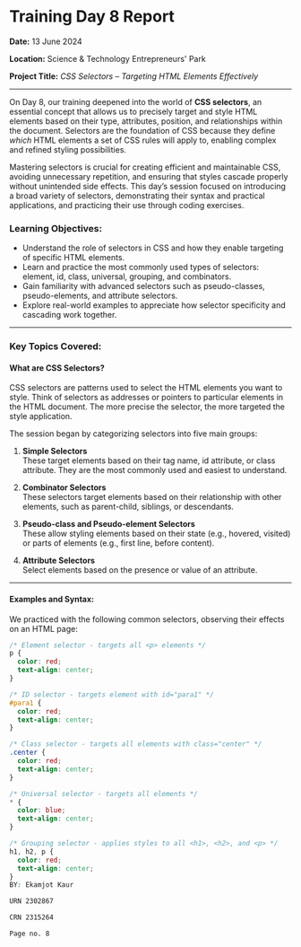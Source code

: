 # Training Day 8 Report  
**Date:** 13 June 2024  

**Location:** Science & Technology Entrepreneurs' Park  

**Project Title:** *CSS Selectors – Targeting HTML Elements Effectively*

---

On Day 8, our training deepened into the world of **CSS selectors**, an essential concept that allows us to precisely target and style HTML elements based on their type, attributes, position, and relationships within the document. Selectors are the foundation of CSS because they define *which* HTML elements a set of CSS rules will apply to, enabling complex and refined styling possibilities.

Mastering selectors is crucial for creating efficient and maintainable CSS, avoiding unnecessary repetition, and ensuring that styles cascade properly without unintended side effects. This day’s session focused on introducing a broad variety of selectors, demonstrating their syntax and practical applications, and practicing their use through coding exercises.

### Learning Objectives:  
- Understand the role of selectors in CSS and how they enable targeting of specific HTML elements.  
- Learn and practice the most commonly used types of selectors: element, id, class, universal, grouping, and combinators.  
- Gain familiarity with advanced selectors such as pseudo-classes, pseudo-elements, and attribute selectors.  
- Explore real-world examples to appreciate how selector specificity and cascading work together.

---

### Key Topics Covered:

#### What are CSS Selectors?  
CSS selectors are patterns used to select the HTML elements you want to style. Think of selectors as addresses or pointers to particular elements in the HTML document. The more precise the selector, the more targeted the style application.

The session began by categorizing selectors into five main groups:

1. **Simple Selectors**  
   These target elements based on their tag name, id attribute, or class attribute. They are the most commonly used and easiest to understand.

2. **Combinator Selectors**  
   These selectors target elements based on their relationship with other elements, such as parent-child, siblings, or descendants.

3. **Pseudo-class and Pseudo-element Selectors**  
   These allow styling elements based on their state (e.g., hovered, visited) or parts of elements (e.g., first line, before content).

4. **Attribute Selectors**  
   Select elements based on the presence or value of an attribute.

---

#### Examples and Syntax:

We practiced with the following common selectors, observing their effects on an HTML page:

```css
/* Element selector - targets all <p> elements */
p { 
  color: red; 
  text-align: center; 
}

/* ID selector - targets element with id="para1" */
#para1 { 
  color: red; 
  text-align: center; 
}

/* Class selector - targets all elements with class="center" */
.center { 
  color: red; 
  text-align: center; 
}

/* Universal selector - targets all elements */
* { 
  color: blue; 
  text-align: center; 
}

/* Grouping selector - applies styles to all <h1>, <h2>, and <p> */
h1, h2, p { 
  color: red; 
  text-align: center; 
}
BY: Ekamjot Kaur

URN 2302867

CRN 2315264

Page no. 8